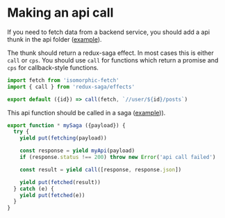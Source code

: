 Making an api call
==================

If you need to fetch data from a backend service, you should add a api thunk in the api folder ([example](https://github.com/stoeffel/react-redux-bp/blob/master/src/api/fetchFakeData.js)).

The thunk should return a redux-saga effect. In most cases this is either `call` or `cps`.
You should use `call` for functions which return a promise and `cps` for callback-style functions.

```js
import fetch from 'isomorphic-fetch'
import { call } from 'redux-saga/effects'

export default ({id}) => call(fetch, `//user/${id}/posts`)
```

This api function should be called in a saga ([example](https://github.com/stoeffel/react-redux-bp/blob/master/src/sagas/fetchFake.js#L16))).

```js
export function * mySaga ({payload}) {
  try {
    yield put(fetching(payload))

    const response = yield myApi(payload)
    if (response.status !== 200) throw new Error('api call failed')

    const result = yield call([response, response.json])

    yield put(fetched(result))
  } catch (e) {
    yield put(fetched(e))
  }
}
```
